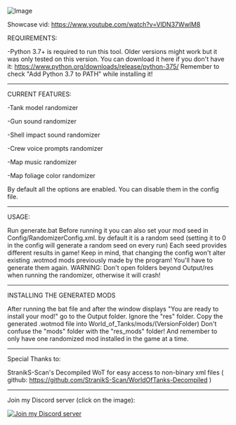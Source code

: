 ![Image](https://i.ytimg.com/vi/VlDN37WwlM8/hqdefault.jpg?sqp=-oaymwEjCPYBEIoBSFryq4qpAxUIARUAAAAAGAElAADIQj0AgKJDeAE=&rs=AOn4CLDOU1TBWtiAkp5zk0aFH--nWiT9eg)

Showcase vid: https://www.youtube.com/watch?v=VlDN37WwlM8

REQUIREMENTS:

-Python 3.7+ is required to run this tool. Older versions might work but it was only tested on this version.
You can download it here if you don't have it: https://www.python.org/downloads/release/python-375/
Remember to check "Add Python 3.7 to PATH" while installing it!
________________________________________________________________________________________________________________________________________

CURRENT FEATURES:

-Tank model randomizer

-Gun sound randomizer

-Shell impact sound randomizer

-Crew voice prompts randomizer

-Map music randomizer

-Map foliage color randomizer

By default all the options are enabled. You can disable them in the config file.
________________________________________________________________________________________________________________________________________

USAGE:

Run generate.bat
Before running it you can also set your mod seed in Config/RandomizerConfig.xml. by default it is a random seed (setting it to 0 in the config will generate a random seed on every run)
Each seed provides different results in game!
Keep in mind, that changing the config won't alter existing .wotmod mods previously made by the program! You'll have to generate them again.
WARNING: Don't open folders beyond Output/res when running the randomizer, otherwise it will crash!
________________________________________________________________________________________________________________________________________

INSTALLING THE GENERATED MODS

After running the bat file and after the window displays "You are ready to install your mod!" go to the Output folder. Ignore the "res" folder. Copy the generated .wotmod file into World_of_Tanks/mods/(VersionFolder)
Don't confuse the "mods" folder with the "res_mods" folder!
And remember to only have one randomized mod installed in the game at a time.
________________________________________________________________________________________________________________________________________

Special Thanks to:

StranikS-Scan's Decompiled WoT for easy access to non-binary xml files ( github: https://github.com/StranikS-Scan/WorldOfTanks-Decompiled )
________________________________________________________________________________________________________________________________________

Join my Discord server (click on the image):

[![Join my Discord server](https://i.imgur.com/yGopMl8.png)](https://discord.gg/bnkB4tr)
